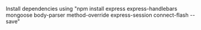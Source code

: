 Install dependencies using "npm install express express-handlebars mongoose body-parser method-override express-session connect-flash --save"
